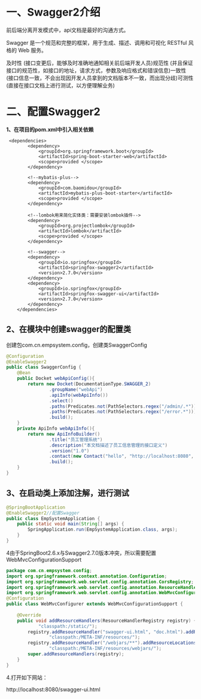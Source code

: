 # 一、Swagger2介绍 

前后端分离开发模式中，api文档是最好的沟通方式。

Swagger 是一个规范和完整的框架，用于生成、描述、调用和可视化 RESTful 风格的 Web 服务。

及时性 (接口变更后，能够及时准确地通知相关前后端开发人员)规范性 (并且保证接口的规范性，如接口的地址，请求方式，参数及响应格式和错误信息)一致性 (接口信息一致，不会出现因开发人员拿到的文档版本不一致，而出现分歧)可测性 (直接在接口文档上进行测试，以方便理解业务)



# 二、配置Swagger2

**1、在项目的pom.xml中引入相关依赖**

```
 <dependencies>
        <dependency>
            <groupId>org.springframework.boot</groupId>
            <artifactId>spring-boot-starter-web</artifactId>
            <scope>provided </scope>
        </dependency>

        <!--mybatis-plus-->
        <dependency>
            <groupId>com.baomidou</groupId>
            <artifactId>mybatis-plus-boot-starter</artifactId>
            <scope>provided </scope>
        </dependency>

        <!--lombok用来简化实体类：需要安装lombok插件-->
        <dependency>
            <groupId>org.projectlombok</groupId>
            <artifactId>lombok</artifactId>
            <scope>provided </scope>
        </dependency>

        <!--swagger-->
        <dependency>
            <groupId>io.springfox</groupId>
            <artifactId>springfox-swagger2</artifactId>
            <version>2.7.0</version>
        </dependency>
        <dependency>
            <groupId>io.springfox</groupId>
            <artifactId>springfox-swagger-ui</artifactId>
            <version>2.7.0</version>
        </dependency>
    </dependencies>
```





## 2、在模块中创建swagger的配置类

创建包com.cn.empsystem.config，创建类SwaggerConfig

```java
@Configuration
@EnableSwagger2
public class SwaggerConfig {
    @Bean
    public Docket webApiConfig(){
        return new Docket(DocumentationType.SWAGGER_2)
                .groupName("webApi")
                .apiInfo(webApiInfo())
                .select()
                .paths(Predicates.not(PathSelectors.regex("/admin/.*")))
                .paths(Predicates.not(PathSelectors.regex("/error.*")))
                .build();
    }
    private ApiInfo webApiInfo(){
        return new ApiInfoBuilder()
                .title("员工管理系统")
                .description("本文档描述了员工信息管理的接口定义")
                .version("1.0")
                .contact(new Contact("hello", "http://localhost:8080", ""))
                .build();
    }
}
```

## 3、在启动类上添加注解，进行测试

```java
@SpringBootApplication
@EnableSwagger2//配置Swagger
public class EmpSystemApplication {
    public static void main(String[] args) {
        SpringApplication.run(EmpSystemApplication.class, args);
    }
}
```



4由于SpringBoot2.6.x与Swagger2.7.0版本冲突，所以需要配置WebMvcConfigurationSupport

```java
package com.cn.empsystem.config;
import org.springframework.context.annotation.Configuration;
import org.springframework.web.servlet.config.annotation.CorsRegistry;
import org.springframework.web.servlet.config.annotation.ResourceHandlerRegistry;
import org.springframework.web.servlet.config.annotation.WebMvcConfigurationSupport;
@Configuration
public class WebMvcConfigurer extends WebMvcConfigurationSupport {
 
    @Override
    public void addResourceHandlers(ResourceHandlerRegistry registry) {        registry.addResourceHandler("/**").addResourceLocations(
            "classpath:/static/");
        registry.addResourceHandler("swagger-ui.html", "doc.html").addResourceLocations(
                "classpath:/META-INF/resources/");
        registry.addResourceHandler("/webjars/**").addResourceLocations(
                "classpath:/META-INF/resources/webjars/");
        super.addResourceHandlers(registry);
    }
}

```

4.打开如下网站：

http://localhost:8080/swagger-ui.html







